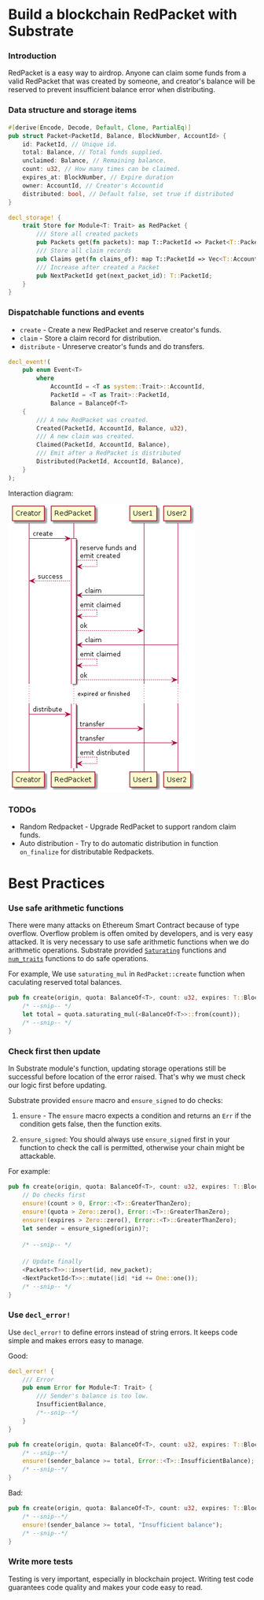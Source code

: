 
# Build a blockchain RedPacket with Substrate

### Introduction
RedPacket is a easy way to airdrop. Anyone can claim some funds from a valid RedPacket that was created by someone, and creator's balance will be reserved to prevent insufficient balance error when distributing.

### Data structure and storage items

```rust
#[derive(Encode, Decode, Default, Clone, PartialEq)]
pub struct Packet<PacketId, Balance, BlockNumber, AccountId> {
    id: PacketId, // Unique id.
    total: Balance, // Total funds supplied.
    unclaimed: Balance, // Remaining balance.
    count: u32, // How many times can be claimed.
    expires_at: BlockNumber, // Expire duration
    owner: AccountId, // Creator's Accountid
    distributed: bool, // Default false, set true if distributed
}
```

```rust
decl_storage! {
    trait Store for Module<T: Trait> as RedPacket {
        /// Store all created packets
        pub Packets get(fn packets): map T::PacketId => Packet<T::PacketId, BalanceOf<T>, T::BlockNumber, T::AccountId>;
        /// Store all claim records
        pub Claims get(fn claims_of): map T::PacketId => Vec<T::AccountId>;
        /// Increase after created a Packet
        pub NextPacketId get(next_packet_id): T::PacketId;
    }
}
```

### Dispatchable functions and events

- `create` - Create a new RedPacket and reserve creator's funds.
- `claim` - Store a claim record for distribution.
- `distribute` - Unreserve creator's funds and do transfers.


```rust
decl_event!(
    pub enum Event<T> 
        where 
            AccountId = <T as system::Trait>::AccountId,
            PacketId = <T as Trait>::PacketId,
            Balance = BalanceOf<T>
    {
        /// A new RedPacket was created.
        Created(PacketId, AccountId, Balance, u32),
        /// A new claim was created.
        Claimed(PacketId, AccountId, Balance),
        /// Emit after a RedPacket is distributed
        Distributed(PacketId, AccountId, Balance),
    }
);
```

Interaction diagram:

![diagram](./seq.png)


### TODOs

- Random Redpacket - Upgrade RedPacket to support random claim funds.
- Auto distribution - Try to do automatic distribution in function `on_finalize` for distributable Redpackets.


# Best Practices

### Use safe arithmetic functions
There were many attacks on Ethereum Smart Contract because of type overflow. Overflow problem is offen omited by developers, and is very easy attacked. It is very necessary to use safe arithmetic functions when we do arithmetic operations. Substrate provided [`Saturating`](https://github.com/paritytech/substrate/blob/master/primitives/arithmetic/src/traits.rs#L109) functions and [`num_traits`](https://docs.rs/num-traits/0.2.11/num_traits/) functions to do safe operations.

For example, We use `saturating_mul` in `RedPacket::create` function when caculating reserved total balances.

```rust
pub fn create(origin, quota: BalanceOf<T>, count: u32, expires: T::BlockNumber) -> DispatchResult {
    /* --snip-- */
    let total = quota.saturating_mul(<BalanceOf<T>>::from(count));
    /* --snip-- */
}
```

### Check first then update
In Substrate module's function, updating storage operations still be successful before location of the error raised. That's why we must check our logic first before updating. 

Substrate provided `ensure` macro and `ensure_signed` to do checks:

1. `ensure` - The `ensure` macro expects a condition and returns an `Err` if the condition gets false, then the function exits.

2. `ensure_signed`: You should always use `ensure_signed` first in your function to check the call is permitted, otherwise your chain might be attackable.

For example:

```rust
pub fn create(origin, quota: BalanceOf<T>, count: u32, expires: T::BlockNumber) -> DispatchResult {
    // Do checks first
    ensure!(count > 0, Error::<T>::GreaterThanZero);
    ensure!(quota > Zero::zero(), Error::<T>::GreaterThanZero);
    ensure!(expires > Zero::zero(), Error::<T>::GreaterThanZero);
    let sender = ensure_signed(origin)?;

    /* --snip-- */

    // Update finally
    <Packets<T>>::insert(id, new_packet);
    <NextPacketId<T>>::mutate(|id| *id += One::one());
    /* --snip-- */
}
```


### Use `decl_error!`

Use `decl_error!` to define errors instead of string errors. It keeps code simple and makes errors easy to manage.

Good:

```rust
decl_error! {
    /// Error
    pub enum Error for Module<T: Trait> {
        /// Sender's balance is too low.
        InsufficientBalance,
        /*--snip--*/
    }
}
```
```rust
pub fn create(origin, quota: BalanceOf<T>, count: u32, expires: T::BlockNumber) -> DispatchResult {
    /* --snip--*/
    ensure!(sender_balance >= total, Error::<T>::InsufficientBalance);
    /* --snip--*/
}
```

Bad:

```rust
pub fn create(origin, quota: BalanceOf<T>, count: u32, expires: T::BlockNumber) -> DispatchResult {
    /* --snip--*/
    ensure!(sender_balance >= total, "Insufficient balance");
    /* --snip--*/
}
```

### Write more tests
Testing is very important, especially in blockchain project. Writing test code guarantees code quality and makes your code easy to read.

